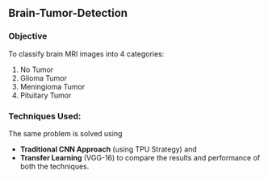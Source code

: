 ## Brain-Tumor-Detection

### Objective
To classify brain MRI images into 4 categories:
1. No Tumor
2. Glioma Tumor
3. Meningioma Tumor
4. Pituitary Tumor

### Techniques Used:
The same problem is solved using 
- <b>Traditional CNN Approach</b> (using TPU Strategy) and 
- <b>Transfer Learning</b> (VGG-16) to compare the results and performance of both the techniques.

